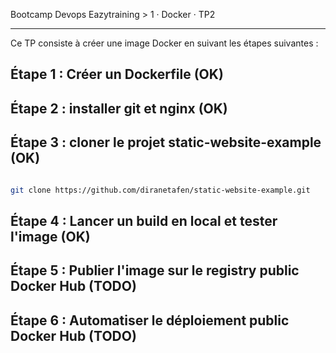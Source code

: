 Bootcamp Devops Eazytraining > 1 · Docker · TP2

----------

Ce TP consiste à créer une image Docker en suivant les étapes suivantes : 

## Étape 1 : Créer un Dockerfile (OK)

## Étape 2 : installer git et nginx (OK)

## Étape 3 : cloner le projet static-website-example (OK)

```bash

git clone https://github.com/diranetafen/static-website-example.git

```

## Étape 4 : Lancer un build en local et tester l'image (OK)

## Étape 5 : Publier l'image sur le registry public Docker Hub (TODO)

## Étape 6 : Automatiser le déploiement public Docker Hub (TODO)


